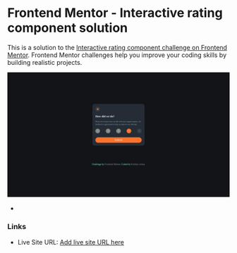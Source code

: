 # Frontend Mentor - Interactive rating component solution

This is a solution to the [Interactive rating component challenge on Frontend Mentor](https://www.frontendmentor.io/challenges/interactive-rating-component-koxpeBUmI). Frontend Mentor challenges help you improve your coding skills by building realistic projects. 



![](./screenshot.jpg)

*

### Links

- Live Site URL: [Add live site URL here](https://your-live-site-url.com)

